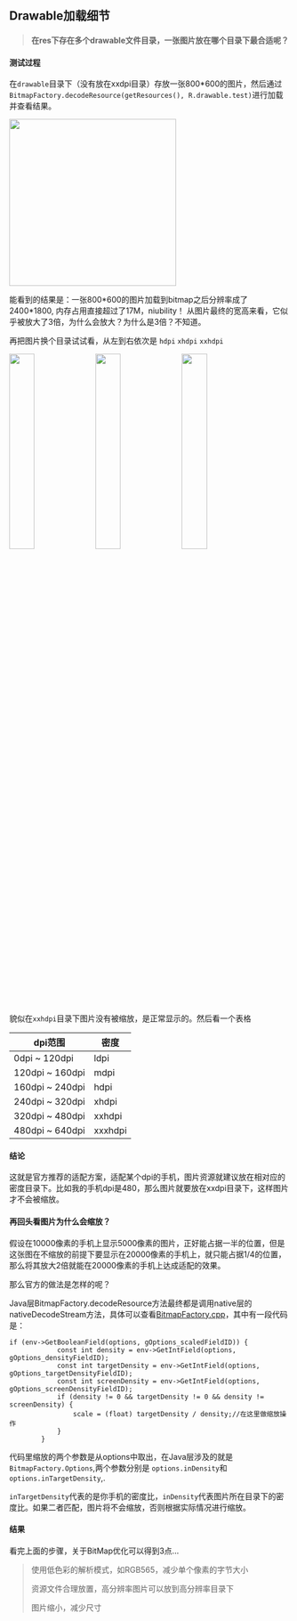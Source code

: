 ## Drawable加载细节



> ####  在res下存在多个drawable文件目录，一张图片放在哪个目录下最合适呢？


#### 测试过程
在`drawable`目录下（没有放在xxdpi目录）存放一张800*600的图片，然后通过`BitmapFactory.decodeResource(getResources(), R.drawable.test)`进行加载并查看结果。

<image src="./src/pic/load_default.jpg" width=300/>

能看到的结果是：一张800\*600的图片加载到bitmap之后分辨率成了2400\*1800, 内存占用直接超过了17M，niubility！
从图片最终的宽高来看，它似乎被放大了3倍，为什么会放大？为什么是3倍？不知道。

再把图片换个目录试试看，从左到右依次是 `hdpi` `xhdpi` `xxhdpi`


<image src="./src/pic/load_hdpi.jpg" width=30%/>
<image src="./src/pic/load_xhdpi.jpg" width=30%/>
<image src="./src/pic/load_xxhdpi.jpg" width=30%/>


貌似在`xxhdpi`目录下图片没有被缩放，是正常显示的。然后看一个表格


|dpi范围 | 密度 |
|---|---|
| 0dpi ~ 120dpi | ldpi |
| 120dpi ~ 160dpi |	mdpi |
| 160dpi ~ 240dpi |	hdpi |
| 240dpi ~ 320dpi |	xhdpi |
| 320dpi ~ 480dpi |	xxhdpi |
| 480dpi ~ 640dpi |	xxxhdpi |


#### 结论

这就是官方推荐的适配方案，适配某个dpi的手机，图片资源就建议放在相对应的密度目录下。比如我的手机dpi是480，那么图片就要放在xxdpi目录下，这样图片才不会被缩放。


#### 再回头看图片为什么会缩放？

假设在10000像素的手机上显示5000像素的图片，正好能占据一半的位置，但是这张图在不缩放的前提下要显示在20000像素的手机上，就只能占据1/4的位置，那么将其放大2倍就能在20000像素的手机上达成适配的效果。

那么官方的做法是怎样的呢？

Java层BitmapFactory.decodeResource方法最终都是调用native层的nativeDecodeStream方法，具体可以查看[BitmapFactory.cpp](https://android.googlesource.com/platform/frameworks/base/+/android-8.0.0_r34/core/jni/android/graphics/BitmapFactory.cpp)，其中有一段代码是：


```
if (env->GetBooleanField(options, gOptions_scaledFieldID)) {
            const int density = env->GetIntField(options, gOptions_densityFieldID);
            const int targetDensity = env->GetIntField(options, gOptions_targetDensityFieldID);
            const int screenDensity = env->GetIntField(options, gOptions_screenDensityFieldID);
            if (density != 0 && targetDensity != 0 && density != screenDensity) {
                scale = (float) targetDensity / density;//在这里做缩放操作
            }
        }
```

代码里缩放的两个参数是从options中取出，在Java层涉及的就是`BitmapFactory.Options`,两个参数分别是
`options.inDensity`和`options.inTargetDensity`,.

`inTargetDensity`代表的是你手机的密度比，`inDensity`代表图片所在目录下的密度比。如果二者匹配，图片将不会缩放，否则根据实际情况进行缩放。

####  结果

看完上面的步骤，关于BitMap优化可以得到3点...


> 使用低色彩的解析模式，如RGB565，减少单个像素的字节大小
> 
> 资源文件合理放置，高分辨率图片可以放到高分辨率目录下
> 
> 图片缩小，减少尺寸
